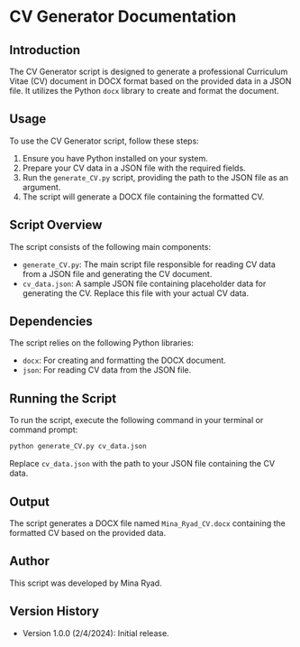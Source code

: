 # CV Generator Documentation

## Introduction
The CV Generator script is designed to generate a professional Curriculum Vitae (CV) document in DOCX format based on the provided data in a JSON file. It utilizes the Python `docx` library to create and format the document.

## Usage
To use the CV Generator script, follow these steps:

1. Ensure you have Python installed on your system.
2. Prepare your CV data in a JSON file with the required fields.
3. Run the `generate_CV.py` script, providing the path to the JSON file as an argument.
4. The script will generate a DOCX file containing the formatted CV.

## Script Overview
The script consists of the following main components:

- `generate_CV.py`: The main script file responsible for reading CV data from a JSON file and generating the CV document.
- `cv_data.json`: A sample JSON file containing placeholder data for generating the CV. Replace this file with your actual CV data.

## Dependencies
The script relies on the following Python libraries:
- `docx`: For creating and formatting the DOCX document.
- `json`: For reading CV data from the JSON file.

## Running the Script
To run the script, execute the following command in your terminal or command prompt:

```python
python generate_CV.py cv_data.json
```


Replace `cv_data.json` with the path to your JSON file containing the CV data.

## Output
The script generates a DOCX file named `Mina_Ryad_CV.docx` containing the formatted CV based on the provided data.

## Author
This script was developed by Mina Ryad.

## Version History
- Version 1.0.0 (2/4/2024): Initial release.
